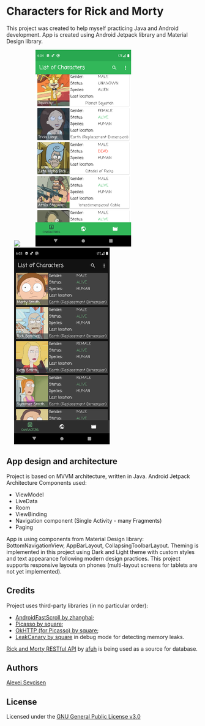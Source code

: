 # Characters for Rick and Morty
This project was created to help myself practicing Java and Android development. 
App is created using Android Jetpack library and Material Design library.

<img src="screenshots/demo.gif" width="250" hspace="20"><img src="screenshots/Screenshot_1592672654.png" width="250" hspace="20"><img src="screenshots/Screenshot_1592672636.png" width="250" hspace="20">


## App design and architecture
Project is based on MVVM architecture, written in Java.
Android Jetpack Architecture Components used:
- ViewModel
- LiveData
- Room
- ViewBinding 
- Navigation component (Single Activity - many Fragments)
- Paging

App is using components from Material Design library: BottomNavigationView, AppBarLayout, CollapsingToolbarLayout. Theming is implemented in this project using Dark and Light theme with custom styles and text appearance following modern design practices.
This project supports responsive layouts on phones (multi-layout screens for tablets are not yet implemented).

## Credits
Project uses third-party libraries (in no particular order):
- [AndroidFastScroll by zhanghai](https://github.com/zhanghai/AndroidFastScroll);
- [Picasso by square](https://github.com/square/picasso);
- [OkHTTP (for Picasso) by square](https://github.com/square/okhttp);
- [LeakCanary by square](https://github.com/square/leakcanary) in debug mode for detecting memory leaks.

[Rick and Morty RESTful API](https://rickandmortyapi.com/) by [afuh](https://github.com/afuh/rick-and-morty-api) is being used as a source for database.

## Authors
[Alexei Sevcisen](https://github.com/AlexSheva-mason)

## License
Licensed under the [GNU General Public License v3.0](LICENSE)

